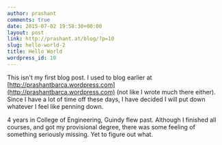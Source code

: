 ```yaml
---
author: prashant
comments: true
date: 2015-07-02 19:58:30+00:00
layout: post
link: http://prashant.at/blog/?p=10
slug: hello-world-2
title: Hello World
wordpress_id: 10
---
```


This isn't my first blog post. I used to blog earlier at [http://prashantbarca.wordpress.com](http://prashantbarca.wordpress.com) (not like I wrote much there either). Since I have a lot of time off these days, I have decided I will put down whatever I feel like penning down.

4 years in College of Engineering, Guindy flew past. Although I finished all courses, and got my provisional degree, there was some feeling of something seriously missing. Yet to figure out what.
